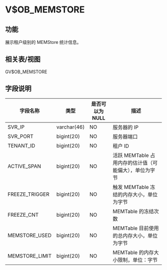 V$OB_MEMSTORE
==================================

功能
-----------

展示租户级别的 MEMStore 统计信息。

相关表/视图
---------------

GV$OB_MEMSTORE

字段说明
-------------

|    **字段名称**    |   **类型**    | **是否可以为 NULL** |              **描述**              |
|----------------|-------------|----------------|----------------------------------|
| SVR_IP         | varchar(46) | NO             | 服务器的 IP                          |
| SVR_PORT       | bigint(20)  | NO             | 服务器端口                            |
| TENANT_ID      | bigint(20)  | NO             | 租户 ID                            |
| ACTIVE_SPAN    | bigint(20)  | NO             | 活跃 MEMTable 占用内存的估计值（可能偏大），单位为字节 |
| FREEZE_TRIGGER | bigint(20)  | NO             | 触发 MEMTable 冻结的内存大小，单位为字节        |
| FREEZE_CNT     | bigint(20)  | NO             | MEMTable 的冻结次数                   |
| MEMSTORE_USED  | bigint(20)  | NO             | MEMTable 目前使用的总内存大小，单位为字节        |
| MEMSTORE_LIMIT      | bigint(20)  | NO             | MEMTable 的内存大小限制，单位：字节           |
